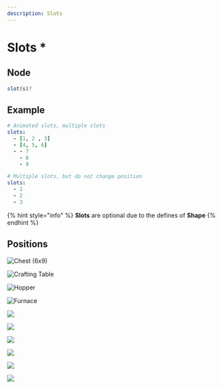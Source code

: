 ```yaml
---
description: Slots
---
```


# Slots \*

## Node

```javascript
slot(s)?
```

## Example

```yaml
# Animated slots, multiple slots
slots:
  - [1, 2 , 3]
  - [4, 5, 6]
  - - 7
    - 8
    - 9
```

```yaml
# Multiple slots, but do not change position
slots:
  - 1
  - 2
  - 3
```

{% hint style="info" %}
**Slots** are optional due to the defines of **Shape**
{% endhint %}

## Positions

![Chest \(6x9\)](../../../../.gitbook/assets/image%20%281%29.png)

![Crafting Table](../../../../.gitbook/assets/image%20%283%29.png)

![Hopper](../../../../.gitbook/assets/image%20%287%29.png)

![Furnace](../../../../.gitbook/assets/image%20%286%29.png)

![](../../../../.gitbook/assets/image%20%2810%29.png)

![](../../../../.gitbook/assets/image%20%2812%29.png)

![](../../../../.gitbook/assets/image%20%2811%29.png)

![](../../../../.gitbook/assets/image%20%285%29.png)

![](../../../../.gitbook/assets/image%20%282%29.png)

![](../../../../.gitbook/assets/image.png)



